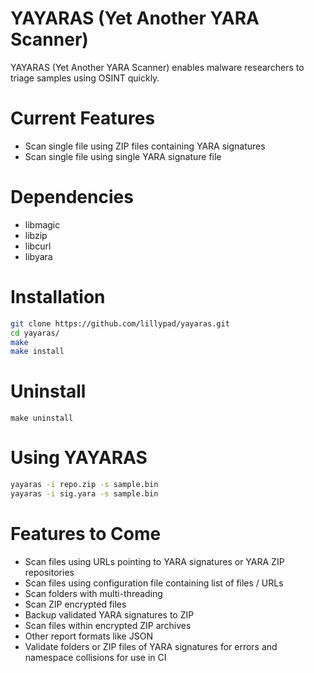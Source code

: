 # YAYARAS (Yet Another YARA Scanner)

YAYARAS (Yet Another YARA Scanner) enables malware researchers to triage samples using OSINT quickly.

# Current Features
- Scan single file using ZIP files containing YARA signatures
- Scan single file using single YARA signature file

# Dependencies
- libmagic
- libzip
- libcurl
- libyara

# Installation
```bash
git clone https://github.com/lillypad/yayaras.git
cd yayaras/
make
make install
```

# Uninstall
```
make uninstall
```

# Using YAYARAS
```bash
yayaras -i repo.zip -s sample.bin
yayaras -i sig.yara -s sample.bin
```

# Features to Come
- Scan files using URLs pointing to YARA signatures or YARA ZIP repositories
- Scan files using configuration file containing list of files / URLs
- Scan folders with multi-threading
- Scan ZIP encrypted files
- Backup validated YARA signatures to ZIP
- Scan files within encrypted ZIP archives
- Other report formats like JSON
- Validate folders or ZIP files of YARA signatures for errors and namespace collisions for use in CI

